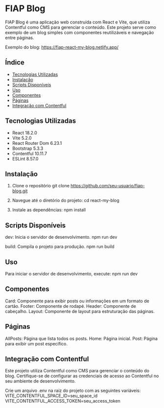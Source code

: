 # FIAP Blog

FIAP Blog é uma aplicação web construída com React e Vite, que utiliza Contentful como CMS para gerenciar o conteúdo. Este projeto serve como exemplo de um blog simples com componentes reutilizáveis e navegação entre páginas.

Exemplo do blog: https://fiap-react-my-blog.netlify.app/


## Índice

- [Tecnologias Utilizadas](#tecnologias-utilizadas)
- [Instalação](#instalação)
- [Scripts Disponíveis](#scripts-disponíveis)
- [Uso](#uso)
- [Componentes](#componentes)
- [Páginas](#páginas)
- [Integração com Contentful](#integração-com-contentful)

## Tecnologias Utilizadas

- React 18.2.0
- Vite 5.2.0
- React Router Dom 6.23.1
- Bootstrap 5.3.3
- Contentful 10.11.7
- ESLint 8.57.0

## Instalação

1. Clone o repositório
git clone https://github.com/seu-usuario/fiap-blog.git

2. Navegue até o diretório do projeto:
cd react-my-blog

3. Instale as dependências:
npm install

## Scripts Disponíveis

dev: Inicia o servidor de desenvolvimento.
npm run dev

build: Compila o projeto para produção.
npm run build


## Uso
Para iniciar o servidor de desenvolvimento, execute:
npm run dev


## Componentes
Card: Componente para exibir posts ou informações em um formato de cartão.
Footer: Componente de rodapé.
Header: Componente de cabeçalho.
Layout: Componente de layout para estruturação das páginas.

## Páginas
AllPosts: Página que lista todos os posts.
Home: Página inicial.
Post: Página para exibir um post específico.

## Integração com Contentful
Este projeto utiliza Contentful como CMS para gerenciar o conteúdo do blog. Certifique-se de configurar as credenciais de acesso ao Contentful no seu ambiente de desenvolvimento.

Crie um arquivo .env na raiz do projeto com as seguintes variáveis:
VITE_CONTENTFUL_SPACE_ID=seu_space_id
VITE_CONTENTFUL_ACCESS_TOKEN=seu_access_token


